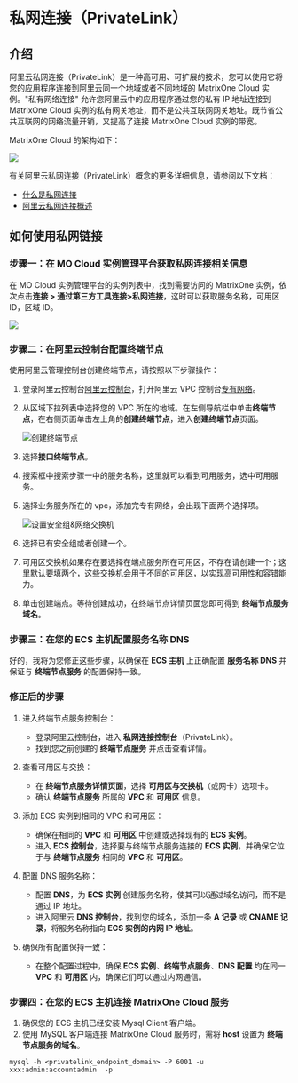 # 私网连接（PrivateLink）

## 介绍

阿里云私网连接（PrivateLink）是一种高可用、可扩展的技术，您可以使用它将您的应用程序连接到阿里云同一个地域或者不同地域的 MatrixOne Cloud 实例。"私有网络连接" 允许您阿里云中的应用程序通过您的私有 IP 地址连接到 MatrixOne Cloud 实例的私有网关地址，而不是公共互联网网关地址。既节省公共互联网的网络流量开销，又提高了连接 MatrixOne Cloud 实例的带宽。

MatrixOne Cloud 的架构如下：

![](https://community-shared-data-1308875761.cos.ap-beijing.myqcloud.com/artwork/mocdocs/connect/priveteLink-connectInstance-arch.jpg)

有关阿里云私网连接（PrivateLink）概念的更多详细信息，请参阅以下文档：

- [什么是私网连接](https://help.aliyun.com/document_detail/161974.html)
- [阿里云私网连接概述](https://help.aliyun.com/document_detail/2539840.html)

## 如何使用私网链接

### 步骤一：在 MO Cloud 实例管理平台获取私网连接相关信息

在 MO Cloud 实例管理平台的实例列表中，找到需要访问的 MatrixOne 实例，依次点击**连接 > 通过第三方工具连接>私网连接**，这时可以获取服务名称，可用区 ID，区域 ID。

![](https://community-shared-data-1308875761.cos.ap-beijing.myqcloud.com/artwork/mocdocs/connect/priveteLink-connectInstance.png)

### 步骤二：在阿里云控制台配置终端节点

使用阿里云管理控制台创建终端节点，请按照以下步骤操作：

1. 登录阿里云控制台[阿里云控制台](https://home.console.aliyun.com/home)，打开阿里云 VPC 控制台[专有网络](https://vpc.console.aliyun.com/)。

2. 从区域下拉列表中选择您的 VPC 所在的地域。在左侧导航栏中单击**终端节点**，在右侧页面单击左上角的**创建终端节点**，进入**创建终端节点**页面。

    ![创建终端节点](https://community-shared-data-1308875761.cos.ap-beijing.myqcloud.com/artwork/mocdocs/connect/priveteLink-createNode.png)

3. 选择**接口终端节点**。

4. 搜索框中搜索步骤一中的服务名称，这里就可以看到可用服务，选中可用服务。

5. 选择业务服务所在的 vpc，添加完专有网络，会出现下面两个选择项。

    ![设置安全组&amp;网络交换机](https://community-shared-data-1308875761.cos.ap-beijing.myqcloud.com/artwork/mocdocs/connect/priveteLink-setSafeGroup.png)

6. 选择已有安全组或者创建一个。

7. 可用区交换机如果存在要选择在端点服务所在可用区，不存在请创建一个；这里默认要填两个，这些交换机会用于不同的可用区，以实现高可用性和容错能力。

8. 单击创建端点。等待创建成功，在终端节点详情页面您即可得到 **终端节点服务域名**。

### 步骤三：在您的 ECS 主机配置服务名称 DNS

好的，我将为您修正这些步骤，以确保在 **ECS 主机** 上正确配置 **服务名称 DNS** 并保证与 **终端节点服务** 的配置保持一致。

### 修正后的步骤

1. 进入终端节点服务控制台：
   - 登录阿里云控制台，进入 **私网连接控制台**（PrivateLink）。
   - 找到您之前创建的 **终端节点服务** 并点击查看详情。

2. 查看可用区与交换：
   - 在 **终端节点服务详情页面**，选择 **可用区与交换机**（或网卡）选项卡。
   - 确认 **终端节点服务** 所属的 **VPC** 和 **可用区** 信息。

3. 添加 ECS 实例到相同的 VPC 和可用区：
   - 确保在相同的 **VPC** 和 **可用区** 中创建或选择现有的 **ECS 实例**。
   - 进入 **ECS 控制台**，选择要与终端节点服务连接的 **ECS 实例**，并确保它位于与 **终端节点服务** 相同的 **VPC** 和 **可用区**。

4. 配置 DNS 服务名称：
   - 配置 **DNS**，为 **ECS 实例** 创建服务名称，使其可以通过域名访问，而不是通过 IP 地址。
   - 进入阿里云 **DNS 控制台**，找到您的域名，添加一条 **A 记录** 或 **CNAME 记录**，将服务名称指向 **ECS 实例的内网 IP 地址**。

5. 确保所有配置保持一致：
   - 在整个配置过程中，确保 **ECS 实例**、**终端节点服务**、**DNS 配置** 均在同一 **VPC** 和 **可用区** 内，确保它们可以通过内网通信。

### 步骤四：在您的 ECS 主机连接 MatrixOne Cloud 服务

1. 确保您的 ECS 主机已经安装 Mysql Client 客户端。
2. 使用 MySQL 客户端连接 MatrixOne Cloud 服务时，需将 **host** 设置为 **终端节点服务的域名**。

```mysql
mysql -h <privatelink_endpoint_domain> -P 6001 -u xxx:admin:accountadmin  -p
```
